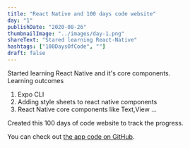 ```yaml
---
title: "React Native and 100 days code website"
day: "1"
publishDate: "2020-08-26"
thumbnailImage: "../images/day-1.png"
shareText: "Stared learning React-Native"
hashtags: ["100DaysOfCode", ""]
draft: false
---
```


Started learning React Native and it's core components.
<br />
Learning outcomes

<ol>
  <li>Expo CLI</li>
  <li>Adding style sheets to react native components</li>
  <li>React Native core components like Text,View ...</li>
</ol>

Created this 100 days of code website to track the progress.

You can check out <a href="https://github.com/rajarahul12/DoneWithIt" target="_blank">the app code on GitHub</a>.

